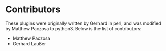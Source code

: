 Contributors
============

These plugins were originally written by Gerhard in perl, and was modified by Matthew Paczosa to python3. 
Below is the list of contributors:

* Matthew Paczosa
* Gerhard Laußer
